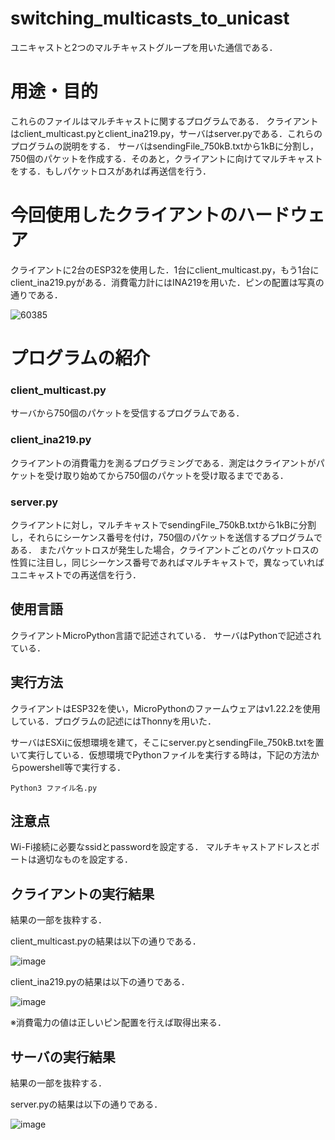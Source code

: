 # switching_multicasts_to_unicast

ユニキャストと2つのマルチキャストグループを用いた通信である．

# 用途・目的

これらのファイルはマルチキャストに関するプログラムである．
クライアントはclient_multicast.pyとclient_ina219.py，サーバはserver.pyである．これらのプログラムの説明をする．
サーバはsendingFile_750kB.txtから1kBに分割し，750個のパケットを作成する．そのあと，クライアントに向けてマルチキャストをする．もしパケットロスがあれば再送信を行う．

# 今回使用したクライアントのハードウェア

クライアントに2台のESP32を使用した．1台にclient_multicast.py，もう1台にclient_ina219.pyがある．消費電力計にはINA219を用いた．ピンの配置は写真の通りである．

![60385](https://github.com/user-attachments/assets/66e1658a-e784-468d-8b47-be1053069c8d)


# プログラムの紹介

### client_multicast.py
サーバから750個のパケットを受信するプログラムである．

### client_ina219.py
クライアントの消費電力を測るプログラミングである．測定はクライアントがパケットを受け取り始めてから750個のパケットを受け取るまでである．


### server.py
クライアントに対し，マルチキャストでsendingFile_750kB.txtから1kBに分割し，それらにシーケンス番号を付け，750個のパケットを送信するプログラムである．
またパケットロスが発生した場合，クライアントごとのパケットロスの性質に注目し，同じシーケンス番号であればマルチキャストで，異なっていればユニキャストでの再送信を行う．


## 使用言語
クライアントMicroPython言語で記述されている．
サーバはPythonで記述されている．

## 実行方法

クライアントはESP32を使い，MicroPythonのファームウェアはv1.22.2を使用している．プログラムの記述にはThonnyを用いた．

サーバはESXiに仮想環境を建て，そこにserver.pyとsendingFile_750kB.txtを置いて実行している．仮想環境でPythonファイルを実行する時は，下記の方法からpowershell等で実行する．
```
Python3 ファイル名.py
```

## 注意点
Wi-Fi接続に必要なssidとpasswordを設定する．
マルチキャストアドレスとポートは適切なものを設定する．

## クライアントの実行結果

結果の一部を抜粋する．

client_multicast.pyの結果は以下の通りである．

![image](https://github.com/user-attachments/assets/17ce67c3-87c4-4635-885e-b24e1b5319c9)

client_ina219.pyの結果は以下の通りである．

![image](https://github.com/user-attachments/assets/c6ec4887-ecb5-4beb-ac44-90f3da1ae982)

※消費電力の値は正しいピン配置を行えば取得出来る．




## サーバの実行結果
結果の一部を抜粋する．

server.pyの結果は以下の通りである．

![image](https://github.com/user-attachments/assets/e91ad22e-3f51-42e3-8160-96190bbd833b)








